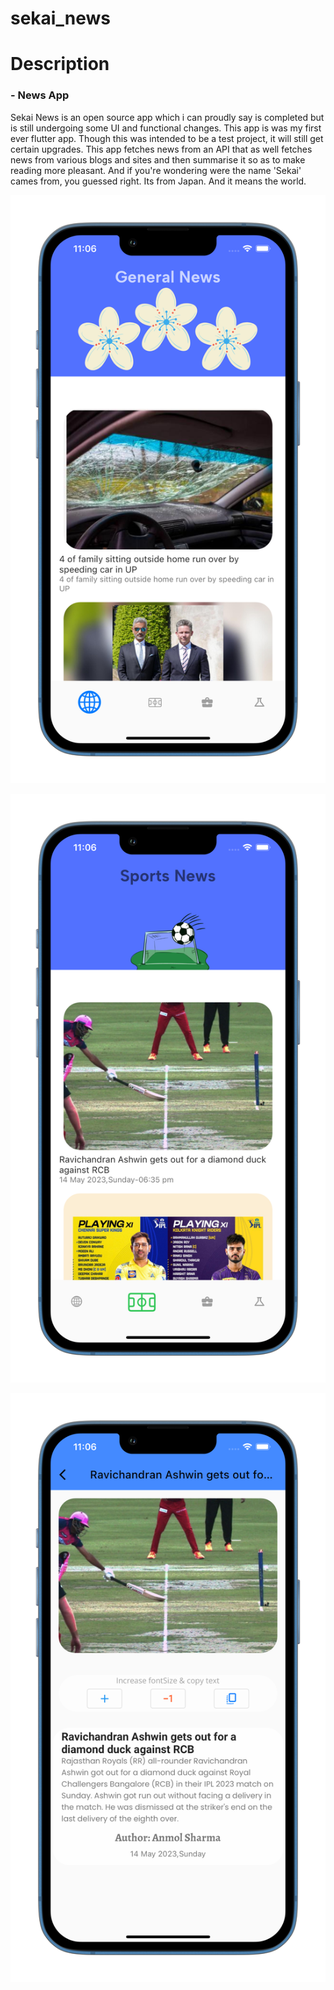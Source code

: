 # sekai_news


# Description
### - News App
Sekai News is an open source app which i can proudly say is completed but is still undergoing some UI and functional changes.
This app is was my first ever flutter app.
Though this was intended to be a test project, it will still get certain upgrades. This app fetches news from an API that as well fetches news from various blogs and sites and then summarise it so as to make reading more pleasant. 
And if you're wondering were the name 'Sekai' cames from, you guessed right. Its from Japan. And it means the world.

![alt text](https://github.com/squirelboy360/sekai_news/blob/main/assets/iphoneUI1.png)

![alt text](https://github.com/squirelboy360/sekai_news/blob/main/assets/iphoneUI2.png)

![alt text](https://github.com/squirelboy360/sekai_news/blob/main/assets/iphoneUI3.png)
